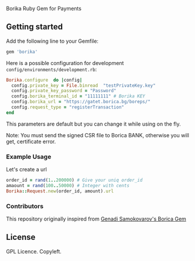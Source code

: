 Borika Ruby Gem for Payments

## Getting started

Add the following line to your Gemfile:

```ruby
gem 'borika'
```

Here is a possible configuration for development `config/environments/development.rb`:

```ruby
Borika.configure  do |config|
  config.private_key = File.binread  "testPrivateKey.key"
  config.private_key_password = "Password"
  config.borika_terminal_id = "11111111" # Borika KEY 
  config.borika_url = "https://gatet.borica.bg/boreps/"
  config.request_type = "registerTransaction"
end
```
This parameters are default but you can change it while using on the fly.

Note: You must send the signed CSR file to Borica BANK, otherwise you will get, certificate error.

### Example Usage

Let's create a url

```ruby
order_id = rand(1..200000) # Give your uniq order_id
amaount = rand(100..50000) # Integer with cents
Borika::Request.new(order_id, amount).url
```

### Contributors
This repository originally inspired from
[Genadi Samokovarov's Borica Gem](https://github.com/gsamokovarov/borica)


## License

GPL Licence. Copyleft.
